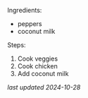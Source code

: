 Ingredients:
* peppers
* coconut milk

Steps:
1. Cook veggies
1. Cook chicken
1. Add coconut milk

*last updated 2024-10-28*